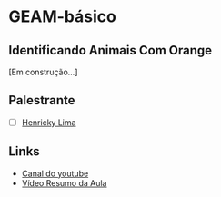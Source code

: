 # GEAM-básico

## Identificando Animais Com Orange
[Em construção...]



## Palestrante
- [ ] [Henricky Lima](https://github.com/HenrickyL)

## Links
- [Canal do youtube](https://www.youtube.com/channel/UCnR_-6nHlN-RrKl76IHOxcw)
- [Vídeo Resumo da Aula]()
